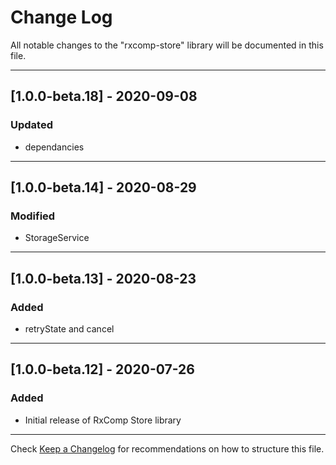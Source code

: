 # Change Log
All notable changes to the "rxcomp-store" library will be documented in this file.

---

## [1.0.0-beta.18] - 2020-09-08
### Updated
- dependancies

---

## [1.0.0-beta.14] - 2020-08-29
### Modified
- StorageService

---

## [1.0.0-beta.13] - 2020-08-23
### Added
- retryState and cancel

---

## [1.0.0-beta.12] - 2020-07-26
### Added
- Initial release of RxComp Store library

---

Check [Keep a Changelog](http://keepachangelog.com/) for recommendations on how to structure this file.
